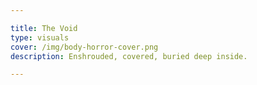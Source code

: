 ```yaml
---

title: The Void
type: visuals
cover: /img/body-horror-cover.png
description: Enshrouded, covered, buried deep inside.

---
```

